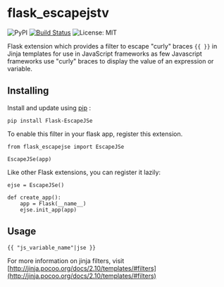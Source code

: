 <!--
  Title: Escape curly braces in jinja template
  Description: Escape curly braces used by JavaScript frameworks to indicate a expression in jinja templates.
  Author: Akhil Harihar
  -->

# flask_escapejstv
![PyPI](https://img.shields.io/pypi/v/Flask-EscapeJSe.svg)
[![Build Status](https://travis-ci.com/akhilharihar/Flask-EscapeJSe.svg?branch=master)](https://travis-ci.com/akhilharihar/Flask-EscapeJSe)
![License: MIT](https://img.shields.io/badge/License-MIT-blue.svg)

Flask extension which provides a filter to escape "curly" braces `{{ }}` in Jinja templates for use in JavaScript frameworks as few Javascript frameworks use "curly" braces to display the value of an expression or variable.

## Installing
Install and update using [pip](https://pip.pypa.io/en/stable/quickstart/) :
```
pip install Flask-EscapeJSe
```

To enable this filter in your flask app, register this extension.

```
from flask_escapejse import EscapeJSe

EscapeJSe(app)
```

Like other Flask extensions, you can register it lazily:

```
ejse = EscapeJSe()

def create_app():
    app = Flask(__name__)
    ejse.init_app(app)
```

## Usage
```
{{ "js_variable_name"|jse }}
```

For more information on jinja filters, visit [http://jinja.pocoo.org/docs/2.10/templates/#filters](http://jinja.pocoo.org/docs/2.10/templates/#filters)
